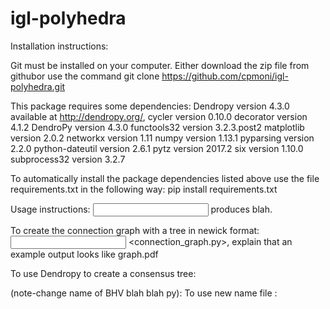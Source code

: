 # igl-polyhedra

Installation instructions:  

Git must be installed on your computer. Either download the zip file from githubor use the command git clone https://github.com/cpmoni/igl-polyhedra.git  

This package requires some dependencies: 
Dendropy version 4.3.0 available at http://dendropy.org/,
cycler version 0.10.0
decorator version 4.1.2
DendroPy version 4.3.0
functools32 version 3.2.3.post2
matplotlib version 2.0.2
networkx version 1.11
numpy version 1.13.1
pyparsing version 2.2.0
python-dateutil version 2.6.1
pytz version 2017.2
six version 1.10.0
subprocess32 version 3.2.7

To automatically install the package dependencies listed above use the file requirements.txt in the following way: pip install requirements.txt

Usage instructions: <input> <command> produces blah. 

To create the connection graph with a tree in newick format: <input> <connection_graph.py>, explain that an example output looks like graph.pdf 

To use Dendropy to create a consensus tree: 

(note-change name of BHV blah blah py): To use new name file :

